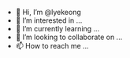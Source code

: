 - 👋 Hi, I’m @lyekeong
- 👀 I’m interested in ...
- 🌱 I’m currently learning ...
- 💞️ I’m looking to collaborate on ...
- 📫 How to reach me ...

<!---
lyekeong/lyekeong is a ✨ special ✨ repository because its `README.md` (this file) appears on your GitHub profile.
You can click the Preview link to take a look at your changes.
--->
